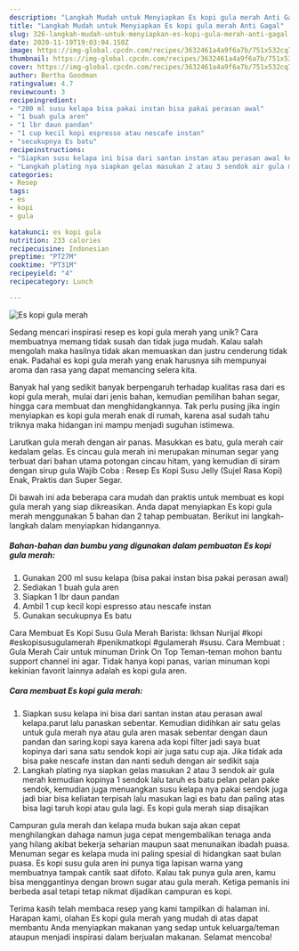 ```yaml
---
description: "Langkah Mudah untuk Menyiapkan Es kopi gula merah Anti Gagal"
title: "Langkah Mudah untuk Menyiapkan Es kopi gula merah Anti Gagal"
slug: 326-langkah-mudah-untuk-menyiapkan-es-kopi-gula-merah-anti-gagal
date: 2020-11-19T19:03:04.150Z
image: https://img-global.cpcdn.com/recipes/3632461a4a9f6a7b/751x532cq70/es-kopi-gula-merah-foto-resep-utama.jpg
thumbnail: https://img-global.cpcdn.com/recipes/3632461a4a9f6a7b/751x532cq70/es-kopi-gula-merah-foto-resep-utama.jpg
cover: https://img-global.cpcdn.com/recipes/3632461a4a9f6a7b/751x532cq70/es-kopi-gula-merah-foto-resep-utama.jpg
author: Bertha Goodman
ratingvalue: 4.7
reviewcount: 3
recipeingredient:
- "200 ml susu kelapa bisa pakai instan bisa pakai perasan awal"
- "1 buah gula aren"
- "1 lbr daun pandan"
- "1 cup kecil kopi espresso atau nescafe instan"
- "secukupnya Es batu"
recipeinstructions:
- "Siapkan susu kelapa ini bisa dari santan instan atau perasan awal kelapa.parut lalu panaskan sebentar. Kemudian didihkan air satu gelas untuk gula merah nya atau gula aren masak sebentar dengan daun pandan dan saring.kopi saya karena ada kopi filter jadi saya buat kopinya dari sana satu sendok kopi air juga satu cup aja. Jika tidak ada bisa pake nescafe instan dan nanti seduh dengan air sedikit saja"
- "Langkah plating nya siapkan gelas masukan 2 atau 3 sendok air gula merah kemudian kopinya 1 sendok lalu taruh es batu pelan pelan pake sendok, kemudian juga menuangkan susu kelapa nya pakai sendok juga jadi biar bisa keliatan terpisah lalu masukan lagi es batu dan paling atas bisa lagi taruh kopi atau gula lagi. Es kopi gula merah siap disajikan"
categories:
- Resep
tags:
- es
- kopi
- gula

katakunci: es kopi gula 
nutrition: 233 calories
recipecuisine: Indonesian
preptime: "PT27M"
cooktime: "PT31M"
recipeyield: "4"
recipecategory: Lunch

---
```



![Es kopi gula merah](https://img-global.cpcdn.com/recipes/3632461a4a9f6a7b/751x532cq70/es-kopi-gula-merah-foto-resep-utama.jpg)

Sedang mencari inspirasi resep es kopi gula merah yang unik? Cara membuatnya memang tidak susah dan tidak juga mudah. Kalau salah mengolah maka hasilnya tidak akan memuaskan dan justru cenderung tidak enak. Padahal es kopi gula merah yang enak harusnya sih mempunyai aroma dan rasa yang dapat memancing selera kita.

Banyak hal yang sedikit banyak berpengaruh terhadap kualitas rasa dari es kopi gula merah, mulai dari jenis bahan, kemudian pemilihan bahan segar, hingga cara membuat dan menghidangkannya. Tak perlu pusing jika ingin menyiapkan es kopi gula merah enak di rumah, karena asal sudah tahu triknya maka hidangan ini mampu menjadi suguhan istimewa.

Larutkan gula merah dengan air panas. Masukkan es batu, gula merah cair kedalam gelas. Es cincau gula merah ini merupakan minuman segar yang terbuat dari bahan utama potongan cincau hitam, yang kemudian di siram dengan sirup gula Wajib Coba : Resep Es Kopi Susu Jelly (Sujel Rasa Kopi) Enak, Praktis dan Super Segar.


Di bawah ini ada beberapa cara mudah dan praktis untuk membuat es kopi gula merah yang siap dikreasikan. Anda dapat menyiapkan Es kopi gula merah menggunakan 5 bahan dan 2 tahap pembuatan. Berikut ini langkah-langkah dalam menyiapkan hidangannya.

<!--inarticleads1-->

##### Bahan-bahan dan bumbu yang digunakan dalam pembuatan Es kopi gula merah:

1. Gunakan 200 ml susu kelapa (bisa pakai instan bisa pakai perasan awal)
1. Sediakan 1 buah gula aren
1. Siapkan 1 lbr daun pandan
1. Ambil 1 cup kecil kopi espresso atau nescafe instan
1. Gunakan secukupnya Es batu


Cara Membuat Es Kopi Susu Gula Merah Barista: Ikhsan Nurijal #kopi #eskopisusugulamerah #penikmatkopi #gulamerah #susu. Cara Membuat : Gula Merah Cair untuk minuman Drink On Top Teman-teman mohon bantu support channel ini agar. Tidak hanya kopi panas, varian minuman kopi kekinian favorit lainnya adalah es kopi gula aren. 

<!--inarticleads2-->

##### Cara membuat Es kopi gula merah:

1. Siapkan susu kelapa ini bisa dari santan instan atau perasan awal kelapa.parut lalu panaskan sebentar. Kemudian didihkan air satu gelas untuk gula merah nya atau gula aren masak sebentar dengan daun pandan dan saring.kopi saya karena ada kopi filter jadi saya buat kopinya dari sana satu sendok kopi air juga satu cup aja. Jika tidak ada bisa pake nescafe instan dan nanti seduh dengan air sedikit saja
1. Langkah plating nya siapkan gelas masukan 2 atau 3 sendok air gula merah kemudian kopinya 1 sendok lalu taruh es batu pelan pelan pake sendok, kemudian juga menuangkan susu kelapa nya pakai sendok juga jadi biar bisa keliatan terpisah lalu masukan lagi es batu dan paling atas bisa lagi taruh kopi atau gula lagi. Es kopi gula merah siap disajikan


Campuran gula merah dan kelapa muda bukan saja akan cepat menghilangkan dahaga namun juga cepat mengembalikan tenaga anda yang hilang akibat bekerja seharian maupun saat menunaikan ibadah puasa. Menuman segar es kelapa muda ini paling spesial di hidangkan saat bulan puasa. Es kopi susu gula aren ini punya tiga lapisan warna yang membuatnya tampak cantik saat difoto. Kalau tak punya gula aren, kamu bisa menggantinya dengan brown sugar atau gula merah. Ketiga pemanis ini berbeda asal tetapi tetap nikmat dijadikan campuran es kopi. 

Terima kasih telah membaca resep yang kami tampilkan di halaman ini. Harapan kami, olahan Es kopi gula merah yang mudah di atas dapat membantu Anda menyiapkan makanan yang sedap untuk keluarga/teman ataupun menjadi inspirasi dalam berjualan makanan. Selamat mencoba!
